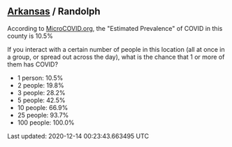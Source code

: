 
## [Arkansas](/united-states/arkansas) / Randolph

According to [MicroCOVID.org](http://microcovid.org),
the "Estimated Prevalence" of COVID in this county is 10.5%

If you interact with a certain number of people in this location
(all at once in a group, or spread out across the day), what is the chance that
1 or more of them has COVID?

- 1 person: 10.5%
- 2 people: 19.8%
- 3 people: 28.2%
- 5 people: 42.5%
- 10 people: 66.9%
- 25 people: 93.7%
- 100 people: 100.0%

Last updated: 2020-12-14 00:23:43.663495 UTC

